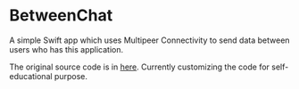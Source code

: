 # BetweenChat

A simple Swift app which uses Multipeer Connectivity to send data between users who has this application.

The original source code is in [here](https://www.ralfebert.de/tutorials/ios-swift-multipeer-connectivity/). Currently customizing the code for self-educational purpose.
